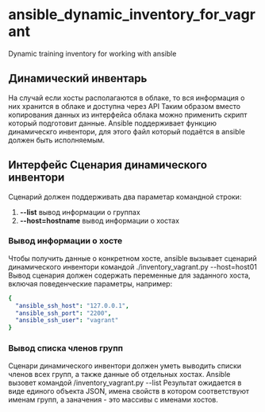 # ansible_dynamic_inventory_for_vagrant

Dynamic training inventory for working with ansible

## Динамический инвентарь

На случай если хосты располагаются в облаке, то вся информация о них хранится в облаке и доступна через API
Таким образом вместо копирования данных из интерфейса облака можно применить скрипт который подготовит данные.
Ansible поддерживает функцию динамическго инвентори, для этого файл который подаётся в ansible должен быть исполняемым.

## Интерфейс Сценария динамического инвентори

Сценарий должен поддерживать два параметар командной строки:

1. **--list** вывод информации о группах
1. **--host=hostname** вывод информации о хостах

### Вывод информации о хосте

Чтобы получить данные о конкретном хосте, ansible вызывает сценарий динамического инвентори командой ./inventory_vagrant.py --host=host01
Вывод сценария должен содержать переменные для заданного хоста, включая поведенческие параметры, например:

```yaml
{
  "ansible_ssh_host": "127.0.0.1",
  "ansible_ssh_port": "2200",
  "ansible_ssh_user": "vagrant"
}
```

### Вывод списка членов групп

Сценари динамического инвентори должен уметь выводить списки членов всех групп, а также данные об отдельных хостах. Ansible вызовет командой /inventory_vagrant.py --list
Результат ожидается в виде единого объекта JSON, имена свойств в котором соответствуют именам групп, а заначения - это массивы с именами хостов.
